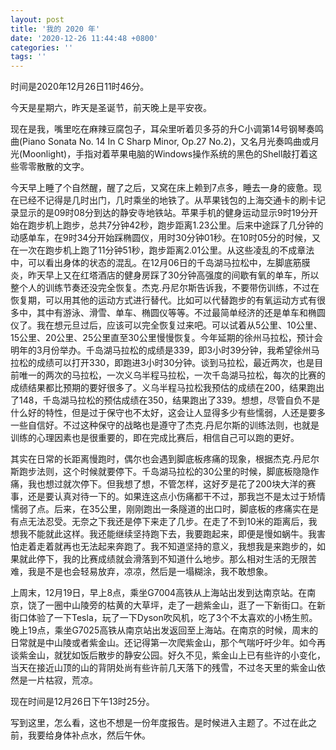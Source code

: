 ```yaml
---
layout: post
title: '我的 2020 年'
date: '2020-12-26 11:44:48 +0800'
categories: ''
tags: ''
---
```


时间是2020年12月26日11时46分。

今天是星期六，昨天是圣诞节，前天晚上是平安夜。

现在是我，嘴里吃在麻辣豆腐包子，耳朵里听着贝多芬的升C小调第14号钢琴奏鸣曲(Piano Sonata No. 14 In C Sharp Minor, Op.27 No.2)，又名月光奏鸣曲或月光(Moonlight)，手指对着苹果电脑的Windows操作系统的黑色的Shell敲打着这些零零散散的文字。

今天早上睡了个自然醒，醒了之后，又窝在床上赖到7点多，睡去一身的疲惫。现在已经不记得是几时出门，几时乘坐的地铁了。从苹果钱包的上海交通卡的刷卡记录显示的是09时08分到达的静安寺地铁站。苹果手机的健身运动显示9时19分开始在跑步机上跑步，总共7分钟42秒，跑步距离1.23公里。后来中途踩了几分钟的动感单车，在9时34分开始踩椭圆仪，用时30分钟01秒。在10时05分的时候，又在一次在跑步机上跑了11分钟51秒，跑步距离2.01公里。从这些凌乱的不成章法中，可以看出身体的状态的混乱。在12月06日的千岛湖马拉松中，左脚底筋膜炎，昨天早上又在红塔酒店的健身房踩了30分钟高强度的间歇有氧的单车，所以整个人的训练节奏还没完全恢复。杰克.丹尼尔斯告诉我，不要带伤训练，不过在恢复期，可以用其他的运动方式进行替代。比如可以代替跑步的有氧运动方式有很多中，其中有游泳、滑雪、单车、椭圆仪等等。不过最简单经济的还是单车和椭圆仪了。我在想元旦过后，应该可以完全恢复过来吧。可以试着从5公里、10公里、15公里、20公里、25公里直至30公里慢慢恢复。今年延期的徐州马拉松，预计会明年的3月份举办。千岛湖马拉松的成绩是339，即3小时39分钟，我希望徐州马拉松的成绩可以打开330，即跑进3小时30分钟。谈到马拉松，最近两次，也是目前唯一的两次的马拉松，一次义乌半程马拉松，一次千岛湖马拉松，每次的比赛的成绩结果都比预期的要好很多了。义乌半程马拉松我预估的成绩在200，结果跑出了148，千岛湖马拉松的预估成绩在350，结果跑出了339。想想，尽管自负不是什么好的特性，但是过于保守也不太好，这会让人显得多少有些懦弱，人还是要多一些自信好。不过这种保守的战略也是遵守了杰克.丹尼尔斯的训练法则，也就是训练的心理因素也是很重要的，即在完成比赛后，相信自己可以跑的更好。

其实在日常的长距离慢跑时，偶尔也会遇到脚底板疼痛的现象，根据杰克.丹尼尔斯跑步法则，这个时候就要停下。千岛湖马拉松的30公里的时候，脚底板隐隐作痛，我也想过就次停下。但我想了想，不管怎样，这好歹是花了200块大洋的赛事，还是要认真对待一下的。如果连这点小伤痛都干不过，那我岂不是太过于矫情懦弱了点。后来，在35公里，刚刚跑出一条隧道的出口时，脚底板的疼痛实在是有点无法忍受。无奈之下我还是停下来走了几步。在走了不到10米的距离后，我想我不能就此这样。我还能继续坚持跑下去，我要跑起来，即便是慢如蜗牛。我害怕走着走着就再也无法起来奔跑了。我不知道坚持的意义，我想我是来跑步的，如果就此停下，我的比赛成绩就会滑落到不知道什么地步。那么相对生活的无限苦难，我是不是也会轻易放弃，凉凉，然后是一塌糊涂，我不敢想象。


上周末，12月19日，早上8点，乘坐G7004高铁从上海站出发到达南京站。在南京，饶了一圈中山陵旁的枯黄的大草坪，走了一趟紫金山，逛了一下新街口。在新街口体验了一下Tesla，玩了一下Dyson吹风机，吃了3个不太喜欢的小杨生煎。晚上19点，乘坐G7025高铁从南京站出发返回至上海站。在南京的时候，周末的日常就是中山陵或者紫金山。还记得第一次爬紫金山，那个气喘吁吁少年。如今再谈紫金山，就犹如饭后散步的静安公园。好久不见，紫金山上已有些许的小变化，当天在接近山顶的山的背阴处尚有些许前几天落下的残雪，不过冬天里的紫金山依然是一片枯寂，荒凉。

现在时间是12月26日下午13时25分。

写到这里，怎么看，这也不想是一份年度报告。是时候进入主题了。不过在此之前，我要给身体补点水，然后午休。
